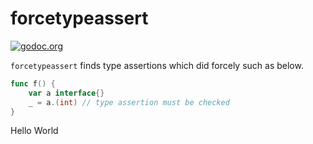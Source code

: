 # forcetypeassert

[![godoc.org][godoc-badge]][godoc]

`forcetypeassert` finds type assertions which did forcely such as below.

```go
func f() {
	var a interface{}
	_ = a.(int) // type assertion must be checked
}
```

<!-- links -->
[godoc]: https://godoc.org/github.com/gostaticanalysis/forcetypeassert
[godoc-badge]: https://img.shields.io/badge/godoc-reference-4F73B3.svg?style=flat-square&label=%20godoc.org

Hello World
